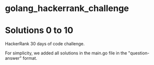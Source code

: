 # golang_hackerrank_challenge
# Solutions 0 to 10
HackerRank 30 days of code challenge.

For simplicity, we added all solutions in the main.go file in the "question-answer" format.






